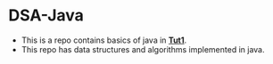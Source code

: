 # DSA-Java
* This is a repo contains basics of java in [**Tut1**](https://github.com/aniketnegii/DSA-Java/tree/main/Tut1/src/com/company).
* This repo has data structures and algorithms implemented in java.
